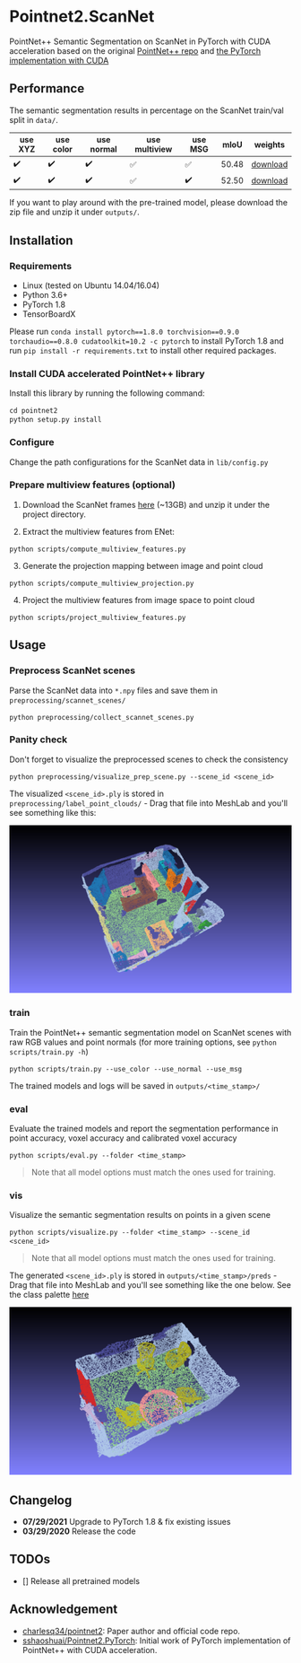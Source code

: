 # Pointnet2.ScanNet
PointNet++ Semantic Segmentation on ScanNet in PyTorch with CUDA acceleration based on the original [PointNet++ repo](https://github.com/charlesq34/pointnet2) and [the PyTorch implementation with CUDA](https://github.com/sshaoshuai/Pointnet2.PyTorch)

## Performance
The semantic segmentation results in percentage on the ScanNet train/val split in `data/`.

| use XYZ | use color | use normal | use multiview | use MSG | mIoU | weights |
|---------|-----------|------------|---------------|---------|------|---------|
|:heavy_check_mark:         |:heavy_check_mark:           |:heavy_check_mark:            |:white_check_mark:               |:white_check_mark:         |50.48      |[download](https://drive.google.com/file/d/16rsLQwonnf0vvAi4QFaUg6xCxD2pJqEP/view?usp=sharing)         |
|:heavy_check_mark:         |:heavy_check_mark:           |:heavy_check_mark:            |:white_check_mark:               |:heavy_check_mark:         |52.50      |[download](https://drive.google.com/file/d/1iMmuZgh8VeYO02tdOSgSKVyXDcvXPior/view?usp=sharing)         |

If you want to play around with the pre-trained model, please download the zip file and unzip it under `outputs/`.


## Installation
### Requirements
* Linux (tested on Ubuntu 14.04/16.04)
* Python 3.6+
* PyTorch 1.8
* TensorBoardX

Please run `conda install pytorch==1.8.0 torchvision==0.9.0 torchaudio==0.8.0 cudatoolkit=10.2 -c pytorch` to install PyTorch 1.8 and run `pip install -r requirements.txt` to install other required packages.

### Install CUDA accelerated PointNet++ library
Install this library by running the following command:

```shell
cd pointnet2
python setup.py install
```

### Configure
Change the path configurations for the ScanNet data in `lib/config.py`

### Prepare multiview features (optional)
1. Download the ScanNet frames [here](http://kaldir.vc.in.tum.de/3dsis/scannet_train_images.zip) (~13GB) and unzip it under the project directory.

2. Extract the multiview features from ENet:
```shell
python scripts/compute_multiview_features.py
```

3. Generate the projection mapping between image and point cloud
```shell
python scripts/compute_multiview_projection.py
```

4. Project the multiview features from image space to point cloud
```shell
python scripts/project_multiview_features.py
```

## Usage
### Preprocess ScanNet scenes
Parse the ScanNet data into `*.npy` files and save them in `preprocessing/scannet_scenes/`
```shell
python preprocessing/collect_scannet_scenes.py
```
### Panity check
Don't forget to visualize the preprocessed scenes to check the consistency
```shell
python preprocessing/visualize_prep_scene.py --scene_id <scene_id>
```
The visualized `<scene_id>.ply` is stored in `preprocessing/label_point_clouds/` - Drag that file into MeshLab and you'll see something like this:

<img src="img/snapshot.png"/>

### train
Train the PointNet++ semantic segmentation model on ScanNet scenes with raw RGB values and point normals (for more training options, see `python scripts/train.py -h`)
```shell
python scripts/train.py --use_color --use_normal --use_msg
```
The trained models and logs will be saved in `outputs/<time_stamp>/`

### eval
Evaluate the trained models and report the segmentation performance in point accuracy, voxel accuracy and calibrated voxel accuracy
```shell
python scripts/eval.py --folder <time_stamp>
```

> Note that all model options must match the ones used for training.

### vis
Visualize the semantic segmentation results on points in a given scene
```shell
python scripts/visualize.py --folder <time_stamp> --scene_id <scene_id>
```

> Note that all model options must match the ones used for training.

The generated `<scene_id>.ply` is stored in `outputs/<time_stamp>/preds` - Drag that file into MeshLab and you'll see something like the one below. See the class palette [here](http://kaldir.vc.in.tum.de/scannet_benchmark/img/legend.jpg)

<img src="img/snapshot_pred.png"/>

## Changelog

* __07/29/2021__ Upgrade to PyTorch 1.8 & fix existing issues
* __03/29/2020__ Release the code

## TODOs

- [] Release all pretrained models

## Acknowledgement
* [charlesq34/pointnet2](https://github.com/charlesq34/pointnet2): Paper author and official code repo.
* [sshaoshuai/Pointnet2.PyTorch](https://github.com/sshaoshuai/Pointnet2.PyTorch): Initial work of PyTorch implementation of PointNet++ with CUDA acceleration.
